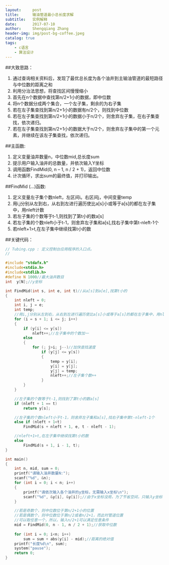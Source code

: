 ```yaml
---
layout:     post
title:      输油管道最小总长度求解
subtitle:   实例解释
date:       2017-07-10
author:     Shengqiang Zhang
header-img: img/post-bg-coffee.jpeg
catalog: true
tags:
    - c语言
    - 算法设计
---
```


##大致思路：

 1. 通过查询相关资料后，发现了最优总长度为各个油井到主输油管道的最短路径与中位数的距离之和
 2. 利用分治法思想，将查找区间慢慢缩小
 3. 首先在n个数据中查找第n/2+1小的数据，即中位数
 4. 将n个数据分成两个集合，一个左子集，剩余的为右子集
 5. 若在左子集查找到第n/2+1小的数据有n/2个，则找到中位数
 6. 若在左子集查找到第n/2+1小的数据小于n/2个，则舍弃左子集，在右子集查找，依次递归。
 7. 若在左子集查找到第n/2+1小的数据大于n/2个，则舍弃左子集中的第一个元素，并继续在该左子集查找，依次递归。

##主函数:

 1. 定义变量油井数量n，中位数mid,总长度sum
 2. 提示用户输入油井的总数量，并依次输入Y坐标
 3. 调用函数FindMid(0, n – 1, n / 2 + 1)，返回中位数
 4. 计次循环，求出sum的最终值，并打印输出。

##FindMid (…)函数:

 1. 定义变量左子集个数nleft，左区间i。右区间j，中间变量temp
 2. 用i,j分别从左到右，从右到左进行遍历使比a[s]小或等于a[s]的都在左子集中，用nleft计数
 3. 若左子集的个数等于t-1,则找到了第t小的数a[s]
 4. 若左子集的个数nleft小于t-1，则舍弃左子集和a[s],找右子集中第t-nleft-1个
 5. 若nleft+1>t,在左子集中继续找第t小的数

##关键代码：

```c
// Tubing.cpp : 定义控制台应用程序的入口点。
//

#include "stdafx.h"
#include<stdio.h>
#include<stdlib.h>
#define N 1000//最大油井数目
int  y[N];//y坐标

int FindMid(int s, int e, int t)//从a[s]到a[e],找第t小的
{
    int nleft = 0;
    int i, j = e;
    int temp;
    //用i,j分别从左到右，从右到左进行遍历使比a[s]小或等于a[s]的都在左子集中，用nleft计数
    for (i = s + 1; i <= j; i++)
    {
        if (y[i] <= y[s])
            nleft++;//左子集中的个数加一
        else
        {
            for (; j>i; j--)//加快查找速度
                if (y[j] <= y[s])
                {
                    temp = y[i];
                    y[i] = y[j];
                    y[j] = temp;
                    nleft++;//左子集个数++
                }
        }
    }

    //左子集的个数等于t-1,则找到了第t小的数a[s]
    if (nleft + 1 == t)
        return y[s];

    //左子集的个数nleft小于t-1，则舍弃左子集和a[s],找右子集中第t-nleft-1个
    else if (nleft + 1<t)
        FindMid(s + nleft + 1, e, t - nleft - 1);

    //nleft+1>t,在左子集中继续找第t小的数
    else
        FindMid(s + 1, i - 1, t);
}
```



```c
int main()
{
    int n, mid, sum = 0;
    printf("请输入油井数量N:");
    scanf("%d", &n);
    for (int i = 0; i < n; i++)
    {
        printf("请依次输入各个油井的y坐标，无需输入x坐标\n");
        scanf("%d", &y[i], &y[i]);//由于x坐标没用，为了节省空间，只输入y坐标
    }

    //若是奇数个，则中位数位于第n/2+1小的位置 	
    //若是偶数个，则中位数位于第n/2或者n/2+1，而此时管道位置
    //可以取任意一个，所以，输入n/2+1可以满足任意条件
    mid = FindMid(0, n - 1, n / 2 + 1);//获取中位数
                                         						
    for (int i = 0; i<n; i++)
        sum = sum + abs(y[i] - mid);//距离的绝对值
    printf("长度%d\n", sum);
    system("pause");
    return 0;
}
```